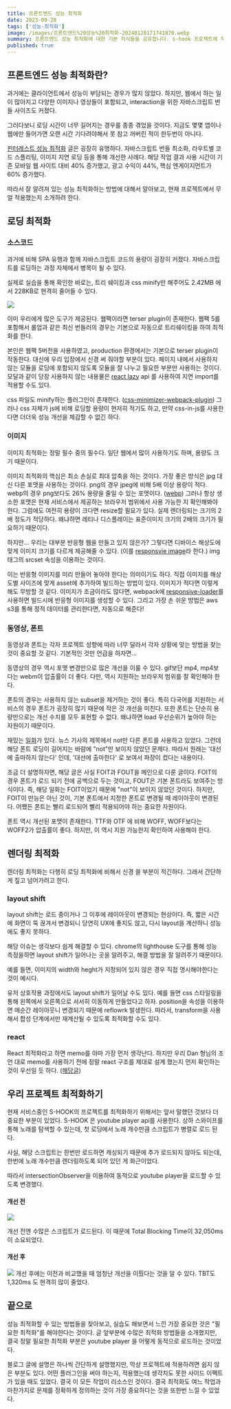 ```yaml
---
title: 프론트엔드 성능 최적화
date: 2023-09-28
tags: ['성능-최적화']
image: /images/프론트엔드%20성능%20최적화-20240128171741870.webp
summary: 프론트엔드 성능 최적화에 대한 기본 지식들을 공유합니다. s-hook 프로젝트에 직접 적용한 내용도 포함되었습니다.
published: true
---
```


## 프론트엔드 성능 최적화란?

 과거에는 클라이언트에서 성능이 부담되는 경우가 많지 않았다. 하지만, 웹에서 하는 일이 많아지고 다양한 이미지나 영상들이 포함되고, interaction을 위한 자바스크립트 번들 사이즈도 커졌다. 

그러다보니 로딩 시간이 너무 길어지는 경우를 종종 겪었을 것이다. 지금도 몇몇 앱이나 웹에만 들어가면 오랜 시간 기다려야해서 못 참고 꺼버린 적이 한두번이 아니다.

[핀터레스트 성능 최적화](https://medium.com/dev-channel/a-pinterest-progressive-web-app-performance-case-study-3bd6ed2e6154) 글은 굉장히 유명하다. 자바스크립트 번들 최소화, 라우트별 코드 스플리팅, 이미지 지연 로딩 등을 통해 개선한 사례다. 해당 작업 결과 사용 시간이 기존 모바일 웹 사이트 대비 40% 증가했고, 광고 수익이 44%, 핵심 엔게이지먼트가 60% 증가했다.

따라서 잘 알려져 있는 성능 최적화하는 방법에 대해서 알아보고, 현재 프로젝트에서 무얼 적용했는지 소개하려 한다.

## 로딩 최적화
### 소스코드

과거에 비해 SPA 유행과 함께 자바스크립트 코드의 용량이 굉장히 커졌다. 자바스크립트를 로딩하는 과정 자체에서 병목이 될 수 있다. 

실제로 실습을 통해 확인한 바로는, 트리 쉐이킹과 css minify만 해주어도 2.42MB 에서 228KB로 현격히 줄어들 수 있다.

![](images/프론트엔드%20성능%20최적화-20240128171741870.webp)

이미 우리에게 많은 도구가 제공된다. 웹팩이라면 terser plugin이 존재한다. 웹팩 5를 포함해서 롤업과 같은 최신 번들러의 경우는 기본으로 자동으로 트리쉐이킹을 하여 최적화를 한다. 

본인은 웹팩 5버전을 사용하였고, production 환경에서는 기본으로 terser plugin이 작동한다. 대신에 우리 입장에서 신경 써 줘야할 부분이 있다. 페이지 내에서 사용하지 않는 모듈을 로딩에 포함되지 않도록 모듈을 잘 나누고 필요한 부분만 사용하는 것이다. 모달과 같이 당장 사용하지 않는 내용물은 [react lazy](https://react.dev/reference/react/lazy) api 를 사용하여 지연 import를 적용할 수도 있다.

css 파일도 minify하는 플러그인이 존재한다. ([css-minimizer-webpack-plugin](https://github.com/webpack-contrib/css-minimizer-webpack-plugin)) 그러나 css 자체가 js에 비해 로딩할 용량이 현저히 적기도 하고, 만약 css-in-js를 사용한다면 더더욱 성능 개선을 체감할 수 없긴 하다.

### 이미지

이미지 최적화는 정말 필수 중의 필수다. 일단 웹에서 많이 사용하기도 하며, 용량도 크기 때문이다. 

이미지 최적화의 핵심은 최소 손실로 최대 압축을 하는 것이다. 가장 좋은 방식은 jpg 대신 다른 포맷을 사용하는 것이다. png의 경우 jpeg에 비해 5배 이상 용량이 적다. webp의 경우 png보다도 26% 용량을 줄일 수 있는 포맷이다. ([webp](https://developers.google.com/speed/webp#:~:text=WebP%20is%20a%20modern%20image,in%20size%20compared%20to%20PNGs.)) 그러나 항상 생소한 포맷은 현재 서비스에서 제공하는 브라우저 범위에서 사용 가능한 지 확인해봐야 한다.
그럼에도 여전히 용량이 크다면 resize할 필요가 있다. 실제 렌더링되는 크기의 2배 정도가 적당하다. 왜냐하면 레티나 디스플레이는 표준이미지 크기의 2배의 크기가 필요하기 때문이다.

하지만... 우리는 대부분 반응형 웹을 만들고 있지 않은가? 그렇다면 디바이스 해상도에 맞게 이미지 크기를 다르게 제공해줄 수 있다. (이를 [responsvie image](https://developer.mozilla.org/en-US/docs/Learn/HTML/Multimedia_and_embedding/Responsive_images)라 한다.) img 태그의 srcset 속성을 이용하는 것이다.

이는 반응형 이미지를 미리 만들어 놓아야 한다는 의미이기도 하다. 직접 이미지를 해상도별 사이즈에 맞게 asset에 추가하여 빌드하는 방법이 있다. 이미지가 적다면 이렇게 해도 무방할 것 같다. 이미지가 조금이라도 많다면, webpack에 [responsive-loader](https://www.npmjs.com/package/responsive-loader)를 사용하면 빌드시에 반응형 이미지를 생성할 수 있다. 그리고 가장 손 쉬운 방법은 aws s3를 통해 정적 데이터를 관리한다면, 자동으로 해준다!

### 동영상, 폰트

동영상과 폰트는 각자 프로젝트 성향에 따라 너무 달라서 각자 상황에 맞는 방법을 찾는 것이 중요할 것 같다. 기본적인 것만 언급을 하자면...

동영상의 경우 역시 포맷 변경만으로 많은 개선을 이룰 수 있다. gif보단 mp4, mp4보다는 webm이 압출률이 더 좋다. 다만, 역시 지원하는 브라우저 범위를 잘 확인해야 한다.

폰트의 경우는 사용하지 않는 subset을 제거하는 것이 좋다. 특히 다국어를 지원하는 서비스의 경우 폰트가 굉장히 많기 때문에 작은 것 개선을 미친다. 또한 폰트는 단순히 용량만으로는 개선 수치를 모두 표현할 수 없다. 왜냐하면 load 우선순위가 높아야 하는 자원이기 때문이다. 

재밌는 [일화](https://www.zachleat.com/web/mitt-romney-webfont-problem/)가 있다. 뉴스 기사의 제목에서 not만 다른 폰트를 사용하고 있었다. 그런데 해당 폰트 로딩이 길어지는 바람에 "not"만 보이지 않았던 문제다. 따라서 원래는 '대선에 출마하지 않는다' 인데, '대선에 출마한다' 로 보여서 파장이 컸다는 내용이다.

조금 더 설명하자면, 해당 글은 사실 FOIT과 FOUT을 메인으로 다룬 글이다. FOIT의 경우 폰트가 로드 되기 전에 공백으로 두는 것이고, FOUT은 기본 폰트라도 보여주는 방식이다. 즉, 해당 일화는 FOIT이었기 때문에 "not"이 보이지 않았던 것이다. 하지만, FOIT이 만능은 아닌 것이, 기본 폰트에서 지정한 폰트로 변경될 때 레이아웃이 변경된다. 어쨌든 폰트는 빨리 로드되어 빨리 적용되어야 하는 중요한 자원이다.

폰트 역시 개선된 포맷이 존재한다. TTF와 OTF 에 비해 WOFF, WOFF보다는 WOFF2가 압출률이 좋다. 하지만, 이 역시 지원 가능한지 확인하여 사용해야 한다.

## 렌더링 최적화

렌더링 최적화는 다행히 로딩 최적화에 비해서 신경 쓸 부분이 적긴하다. 그래서 간단하게 짚고 넘어가려고 한다.


### layout shift

layout shift는 로드 중이거나 그 이후에 레이아웃이 변경되는 현상이다. 즉, 짧은 시간에 화면이 뚝 끊겨서 변경되니 당연히 UX에 좋지도 않고, 다시 layout을 계산하니 성능에도 좋지 못하다.

해당 이슈는 생각보다 쉽게 해결할 수 있다. chrome의 lighthouse 도구를 통해 성능 측정을하면 layout shift가 일어나는 곳을 알려주고, 해결 방법을 잘 알려주기 때문이다.

예를 들면, 이미지의 width와 heght가 지정되어 있지 않은 경우 직접 명시해야한다는 것이 예시다.

유저 상호작용 과정에서도 layout shift가 일어날 수도 있다. 예를 들면 css 스타일링을 통해 왼쪽에서 오른쪽으로 서서히 이동하게 만들었다고 하자. position을 속성을 이용하면 매순간 레이아웃니 변경되기 때문에 reflowrk 발생한다. 따라서, transform을 사용해서 합성 단계에서만 재계산될 수 있도록 최적화할 수도 있다.

### react

React 최적화라고 하면 memo를 아마 가장 먼저 생각난다. 하지만 우리 Dan 형님의 조언 대로 memo를 사용하기 전에 정말 react 구조를 제대로 설계 했는지 먼저 확인하는 것이 우선일 듯 하다. ([해당글](https://overreacted.io/before-you-memo/))

## 우리 프로젝트 최적화하기

현재 서비스중인 S-HOOK의 프로젝트를 최적화하기 위해서는 앞서 말했던 것보다 더 중요한 부분이 있었다. S-HOOK 은 youtube player api를 사용한다. 상하 스와이프를 통해 노래를 탐색할 수 있는데, 첫 로딩에서 노래 개수만큼 스크립트가 병렬로 로드 된다.

사실, 해당 스크립트는 한번만 로드하면 캐싱되기 때문에 추가 로드되지 않아도 되는데, 한번에 노래 개수만큼 렌더링하도록 되어 있던 게 화근이었다.

따라서 intersectionObserver을 이용하여 동적으로 youtube player을 로드할 수 있도록 변경했다.

#### 개선 전
![](images/프론트엔드%20최적화-20240128151201694.webp)

개선 전엔 수많은 스크립트가 로드된다. 이 때문에 Total Blocking Time이 32,050ms 이 소요되었다.

#### 개선 후
![](images/프론트엔드%20성능%20최적화-20240128184813647.webp)
개선 후에는 이전과 비교했을 때 엄청난 개선을 이뤘다는 것을 알 수 있다. TBT도 1,320ms 도 현격히 많이 줄었다.

## 끝으로

성능 최적화할 수 있는 방법들을 찾아보고, 실습도 해보면서 느낀 가장 중요한 것은 "필요한 최적화"를 해야한다는 것이다. 글 앞부분에 수많은 최적화 방법들을 소개했지만, 결국 정말 필요한 최적화 부분은 youtube player 을 어떻게 동적으로 로드하는 것이었다. 

블로그 글에 설명은 하나씩 간단하게 설명했지만, 막상 프로젝트에 적용하려면 쉽지 않은 부분도 있다. 어떤 플러그인을 써야 하는지, 적용했는데 생각치도 못한 사이드 이펙트가 있을 때도 있었다. 결국 이 모든 작업이 리소스인 것이다. 결국 최적화도 여느 작업과 마찬가지로 문제를 정확하게 정의하는 것이 가장 중요하다는 것을 또한번 느낄 수 있었다.



